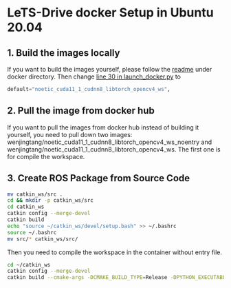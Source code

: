 # LeTS-Drive docker Setup in Ubuntu 20.04
## 1. Build the images locally
If you want to build the images yourself, please follow the [readme](https://github.com/cindycia/lets-drive/blob/ubuntu-20-04/docker/README.md#setup-a-docker-environment-for-lets_drive) under docker directory. Then change [line 30 in launch_docker.py](https://github.com/cindycia/lets-drive/blob/a8fee1bca519b7440d30f35cdb16af1cde9bc37d/catkin_ws/src/scripts/launch_docker.py#L30) to
```python
default="noetic_cuda11_1_cudnn8_libtorch_opencv4_ws",
```
## 2. Pull the image from docker hub
If you want to pull the images from docker hub instead of building it yourself, you need to pull down two images:
wenjingtang/noetic_cuda11_1_cudnn8_libtorch_opencv4_ws_noentry and wenjingtang/noetic_cuda11_1_cudnn8_libtorch_opencv4_ws.
The first one is for compile the workspace.


## 3. Create ROS Package from Source Code
```bash
mv catkin_ws/src .
cd && mkdir -p catkin_ws/src
cd catkin_ws
catkin config --merge-devel
catkin build
echo "source ~/catkin_ws/devel/setup.bash" >> ~/.bashrc
source ~/.bashrc
mv src/* catkin_ws/src/
```
Then you need to compile the workspace in the container without entry file.
```bash
cd ~/catkin_ws
catkin config --merge-devel
catkin build --cmake-args -DCMAKE_BUILD_TYPE=Release -DPYTHON_EXECUTABLE=/usr/bin/python3
```
